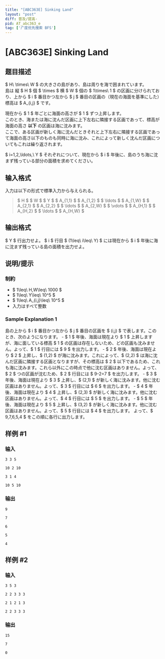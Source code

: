 ```yaml
---
title: "[ABC363E] Sinking Land"
layout: "post"
diff: 普及/提高-
pid: AT_abc363_e
tag: ['广度优先搜索 BFS']
---
```


# [ABC363E] Sinking Land

## 题目描述

[problemUrl]: https://atcoder.jp/contests/abc363/tasks/abc363_e

$ H\ \times\ W $ の大きさの島があり、島は周りを海で囲まれています。  
 島は 縦 $ H $ 個 $ \times $ 横 $ W $ 個の $ 1\times\ 1 $ の区画に分けられており、上から $ i $ 番目かつ左から $ j $ 番目の区画の（現在の海面を基準にした）標高は $ A_{i,j} $ です。

現在から $ 1 $ 年ごとに海面の高さが $ 1 $ ずつ上昇します。  
 このとき、海または海に沈んだ区画に上下左右に隣接する区画であって、標高が海面の高さ **以下** の区画は海に沈みます。  
 ここで、ある区画が新しく海に沈んだときそれと上下左右に隣接する区画であって海面の高さ以下のものも同時に海に沈み、これによって新しく沈んだ区画についてもこれは繰り返されます。

$ i=1,2,\ldots,\ Y $ それぞれについて、現在から $ i $ 年後に、島のうち海に沈まず残っている部分の面積を求めてください。

## 输入格式

入力は以下の形式で標準入力から与えられる。

> $ H $ $ W $ $ Y $ $ A_{1,1} $ $ A_{1,2} $ $ \ldots $ $ A_{1,W} $ $ A_{2,1} $ $ A_{2,2} $ $ \ldots $ $ A_{2,W} $ $ \vdots $ $ A_{H,1} $ $ A_{H,2} $ $ \ldots $ $ A_{H,W} $

## 输出格式

$ Y $ 行出力せよ。 $ i $ 行目 $ (1\leq\ i\leq\ Y) $ には現在から $ i $ 年後に海に沈まず残っている島の面積を出力せよ。

## 说明/提示

### 制約

- $ 1\leq\ H,W\leq\ 1000 $
- $ 1\leq\ Y\leq\ 10^5 $
- $ 1\leq\ A_{i,j}\leq\ 10^5 $
- 入力はすべて整数
 
### Sample Explanation 1

島の上から $ i $ 番目かつ左から $ j $ 番目の区画を $ (i,j) $ で表します。このとき、次のようになります。 - $ 1 $ 年後、海面は現在より $ 1 $ 上昇しますが、海に面している標高 $ 1 $ の区画は存在しないため、どの区画も沈みません。よって、$ 1 $ 行目には $ 9 $ を出力します。 - $ 2 $ 年後、海面は現在より $ 2 $ 上昇し、$ (1,2) $ が海に沈みます。これによって、$ (2,2) $ は海に沈んだ区画に隣接する区画となりますが、その標高は $ 2 $ 以下であるため、これも海に沈みます。これら以外にこの時点で他に沈む区画はありません。よって、$ 2 $ つの区画が沈むため、$ 2 $ 行目には $ 9-2=7 $ を出力します。 - $ 3 $ 年後、海面は現在より $ 3 $ 上昇し、$ (2,1) $ が新しく海に沈みます。他に沈む区画はありません。よって、$ 3 $ 行目には $ 6 $ を出力します。 - $ 4 $ 年後、海面は現在より $ 4 $ 上昇し、$ (2,3) $ が新しく海に沈みます。他に沈む区画はありません。よって、$ 4 $ 行目には $ 5 $ を出力します。 - $ 5 $ 年後、海面は現在より $ 5 $ 上昇し、$ (3,2) $ が新しく海に沈みます。他に沈む区画はありません。よって、$ 5 $ 行目には $ 4 $ を出力します。 よって、$ 9,7,6,5,4 $ をこの順に各行に出力します。

## 样例 #1

### 输入

```
3 3 5
10 2 10
3 1 4
10 5 10
```

### 输出

```
9
7
6
5
4
```

## 样例 #2

### 输入

```
3 5 3
2 2 3 3 3
2 1 2 1 3
2 2 3 3 3
```

### 输出

```
15
7
0
```

